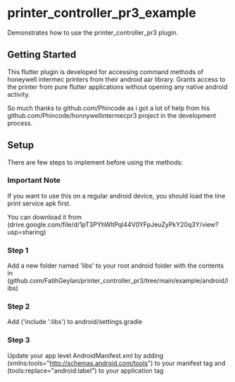 # printer_controller_pr3_example

Demonstrates how to use the printer_controller_pr3 plugin.

## Getting Started

This flutter plugin is developed for accessing command methods of honeywell intermec printers from their android aar library. Grants access to the printer from pure flutter applications without opening any native android activity.

So much thanks to github.com/Phincode as i got a lot of help from his github.com/Phincode/honnywellintermecpr3 project in the development process.

## Setup

There are few steps to implement before using the methods:

### Important Note

If you want to use this on a regular android device, you should load the line print service apk first.

You can download it from (drive.google.com/file/d/1pT3PYhWltPql44V0YFpJeuZyPkY20q3Y/view?usp=sharing)

### Step 1

Add a new folder named 'libs' to your root android folder with the contents in (github.com/FatihGeylan/printer_controller_pr3/tree/main/example/android/libs)

### Step 2

Add ('include ':libs') to android/settings.gradle

### Step 3

Update your app level AndroidManifest.xml by adding (xmlns:tools="http://schemas.android.com/tools") to your manifest tag and (tools:replace="android:label") to your application tag
